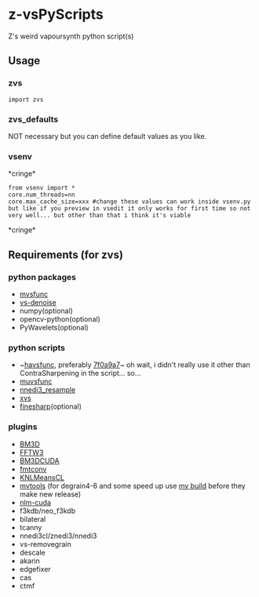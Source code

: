 # z-vsPyScripts

Z's weird vapoursynth python script(s)

## Usage

### zvs

`import zvs`

### zvs_defaults

NOT necessary but you can define default values as you like.

### vsenv

\*cringe\*

```
from vsenv import *
core.num_threads=nn
core.max_cache_size=xxx #change these values can work inside vsenv.py but like if you preview in vsedit it only works for first time so not very well... but other than that i think it's viable
```

\*cringe\*

## Requirements (for zvs)

### python packages

-   [mvsfunc](https://github.com/HomeOfVapourSynthEvolution/mvsfunc)
-   [vs-denoise](https://github.com/Irrational-Encoding-Wizardry/vs-denoise)
-   numpy(optional)
-   opencv-python(optional)
-   PyWavelets(optional)

### python scripts

-   ~[havsfunc](https://github.com/HomeOfVapourSynthEvolution/havsfunc), preferably [7f0a9a7](https://github.com/HomeOfVapourSynthEvolution/havsfunc/tree/7f0a9a7a37b60a05b9f408024d203e511e544a61)~ oh wait, i didn't really use it other than ContraSharpening in the script... so...
-   [muvsfunc](https://github.com/WolframRhodium/muvsfunc)
-   [nnedi3_resample](https://github.com/HomeOfVapourSynthEvolution/nnedi3_resample)
-   [xvs](https://github.com/xyx98/my-vapoursynth-script)
-   [finesharp](https://gist.github.com/4re/8676fd350d4b5b223ab9)(optional)

### plugins

-   [BM3D](https://github.com/HomeOfVapourSynthEvolution/VapourSynth-BM3D)
-   [FFTW3](http://www.fftw.org/install/windows.html)
-   [BM3DCUDA](https://github.com/WolframRhodium/VapourSynth-BM3DCUDA)
-   [fmtconv](https://github.com/EleonoreMizo/fmtconv)
-   [KNLMeansCL](https://github.com/AmusementClub/KNLMeansCL)
-   [mvtools](https://github.com/dubhater/vapoursynth-mvtools) (for degrain4-6 and some speed up use [my build](https://github.com/Mr-Z-2697/vapoursynth-mvtools/releases) before they make new release)
-   [nlm-cuda](https://github.com/AmusementClub/vs-nlm-cuda)
-   f3kdb/neo_f3kdb
-   bilateral
-   tcanny
-   nnedi3cl/znedi3/nnedi3
-   vs-removegrain
-   descale
-   akarin
-   edgefixer
-   cas
-   ctmf
